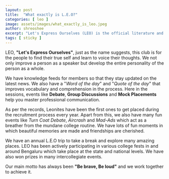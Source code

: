 ```yaml
---
layout: post
title:  "What exactly is L.E.O?"
categories: [ leo ]
image: assets/images/what_exactly_is_leo.jpeg
author: shreoshee
excerpt: "Let's Express Ourselves (LEO) is the official literature and interpersonal skills development club of Sir M. Visvesraya Institute of Technology, Bangalore."
tags: [ sticky ]
---
```


LEO, **"Let's Express Ourselves"**, just as the name suggests, this club is for the people to find their true self and learn to voice their thoughts. We not only improve a person as a speaker but develop the entire personality of the person as a whole. 

We have knowledge feeds for members so that they stay updated on the latest news. We also have a "*Word of the day*" and "*Quote of the day*" that improves vocabulary and comprehension in the process. Here in the sessions, events like **Debate**, **Group Discussions** and **Mock Placements** help you master professional communication. 

As per the records, Leonites have been the first ones to get placed during the recruitment process every year. Apart from this, we also have many fun events like *Turn Coat Debate*, *Aircrash* and *Mad-Ads* which act as a breather from the mundane college routine. We have lots of fun moments in which beautiful memories are made and
friendships are cherished. 

We have an annual L.E.O trip to take a break and explore many amazing places. LEO has been actively participating in various college fests in and around Bengaluru which take place at the state and national levels. We have also won prizes in many intercollegiate events. 

Our main motto has always been **"Be brave, Be loud"** and we work together to achieve it.
